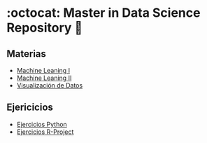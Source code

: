 # :octocat: Master in Data Science Repository :dog:

## Materias

* [Machine Leaning I](/Materias/MachineLearning_I/README.md)
* [Machine Leaning II](/Materias/MachineLearning_II/README.md)
* [Visualización de Datos]()

## Ejericicios

* [Ejercicios Python](/PythonExercises/Directorio.md)
* [Ejercicios R-Project](/RExercises/Directorio.md)